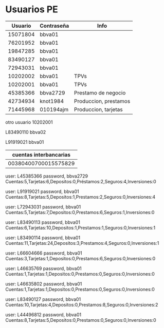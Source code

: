 # Usuarios PE

|  Usuario  | Contraseña| Info |
|-----------|-----------|---------------------|
| 15071804  | bbva01    |                     |
| 76201952  | bbva01    |                     |
| 19847285  | bbva01    |                     |
| 83490127  | bbva01    |                     |
| 72943031  | bbva01    |                     |
| 10202002  | bbva01    | TPVs                |
| 10202001  | bbva01    | TPVs                |
| 45385366  | bbva2729  | Prestamo de negocio |
| 42734934  | knot1984  | Produccion, prestamos |
| 71445968  | 010194ajm  | Produccion, tarjetas |


otro usuario 10202001


L83490110
bbva02

L91919021
bbva01


|  cuentas interbancarias  |
|--------------------------|
| 00380400700015575829     |


user: L45385366
password, bbva2729  
Cuentas:5,Tarjetas:6,Depositos:0,Préstamos:2,Seguros:4,Inversiones:0

user: L91919021
password, bbva01  
Cuentas:8,Tarjetas:5,Depositos:1,Prestamos:2,Seguros:0,Inversiones:4

user: L72943031
password, bbva01  
Cuentas:5,Tarjetas:7,Depositos:0,Prestamos:6,Seguros:1,Inversiones:0

user: L83490113
password, bbva01  
Cuentas:6,Tarjetas:10,Depositos:1,Prestamos:1,Seguros:0,Inversiones:1

user: L83490114
password, bbva01  
Cuentas:11,Tarjetas:24,Depositos:3,Prestamos:4,Seguros:0,Inversiones:1

user: L66604666
password, bbva01  
Cuentas:3,Tarjetas:1,Depositos:0,Prestamos:6,Seguros:0,Inversiones:0

user: L46635769
password, bbva01  
Cuentas:1,Tarjetas:1,Depositos:0,Prestamos:0,Seguros:0,Inversiones:0

user: L46635802
password, bbva01  
Cuentas:1,Tarjetas:1,Depositos:0,Prestamos:0,Seguros:0,Inversiones:0

user: L83490127
password, bbva01  
Cuentas:10,Tarjetas:4,Depositos:0,Prestamos:8,Seguros:0,Inversiones:2

user: L44496812
password, bbva01  
Cuentas:8,Tarjetas:5,Depositos:0,Prestamos:0,Seguros:0,Inversiones:0
